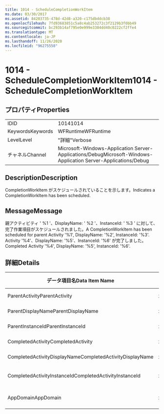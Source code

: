```yaml
---
title: 1014 - ScheduleCompletionWorkItem
ms.date: 03/30/2017
ms.assetid: 84203735-478d-42d8-a320-c175dbddcb38
ms.openlocfilehash: 7fd93683851c5a8c4ab253272c3f2129b3f0bb49
ms.sourcegitcommit: bc293b14af795e0e999e3304dd40c0222cf2ffe4
ms.translationtype: MT
ms.contentlocale: ja-JP
ms.lasthandoff: 11/26/2020
ms.locfileid: "96275558"
---
```

# <a name="1014---schedulecompletionworkitem"></a><span data-ttu-id="a6585-102">1014 - ScheduleCompletionWorkItem</span><span class="sxs-lookup"><span data-stu-id="a6585-102">1014 - ScheduleCompletionWorkItem</span></span>

## <a name="properties"></a><span data-ttu-id="a6585-103">プロパティ</span><span class="sxs-lookup"><span data-stu-id="a6585-103">Properties</span></span>  
  
|||  
|-|-|  
|<span data-ttu-id="a6585-104">ID</span><span class="sxs-lookup"><span data-stu-id="a6585-104">ID</span></span>|<span data-ttu-id="a6585-105">1014</span><span class="sxs-lookup"><span data-stu-id="a6585-105">1014</span></span>|  
|<span data-ttu-id="a6585-106">Keywords</span><span class="sxs-lookup"><span data-stu-id="a6585-106">Keywords</span></span>|<span data-ttu-id="a6585-107">WFRuntime</span><span class="sxs-lookup"><span data-stu-id="a6585-107">WFRuntime</span></span>|  
|<span data-ttu-id="a6585-108">Level</span><span class="sxs-lookup"><span data-stu-id="a6585-108">Level</span></span>|<span data-ttu-id="a6585-109">"詳細"</span><span class="sxs-lookup"><span data-stu-id="a6585-109">Verbose</span></span>|  
|<span data-ttu-id="a6585-110">チャネル</span><span class="sxs-lookup"><span data-stu-id="a6585-110">Channel</span></span>|<span data-ttu-id="a6585-111">Microsoft-Windows-Application Server-Applications/Debug</span><span class="sxs-lookup"><span data-stu-id="a6585-111">Microsoft-Windows-Application Server-Applications/Debug</span></span>|  
  
## <a name="description"></a><span data-ttu-id="a6585-112">Description</span><span class="sxs-lookup"><span data-stu-id="a6585-112">Description</span></span>  

 <span data-ttu-id="a6585-113">CompletionWorkItem がスケジュールされていることを示します。</span><span class="sxs-lookup"><span data-stu-id="a6585-113">Indicates a CompletionWorkItem has been scheduled.</span></span>  
  
## <a name="message"></a><span data-ttu-id="a6585-114">Message</span><span class="sxs-lookup"><span data-stu-id="a6585-114">Message</span></span>  

 <span data-ttu-id="a6585-115">親アクティビティ ' %1 '、DisplayName: ' %2 '、InstanceId: ' %3 ' に対して、完了作業項目がスケジュールされました。</span><span class="sxs-lookup"><span data-stu-id="a6585-115">A CompletionWorkItem has been scheduled for parent Activity '%1', DisplayName: '%2', InstanceId: '%3'.</span></span>  <span data-ttu-id="a6585-116">Activity '%4'、DisplayName: '%5'、InstanceId: '%6' が完了しました。</span><span class="sxs-lookup"><span data-stu-id="a6585-116">Completed Activity '%4', DisplayName: '%5', InstanceId: '%6'.</span></span>  
  
## <a name="details"></a><span data-ttu-id="a6585-117">詳細</span><span class="sxs-lookup"><span data-stu-id="a6585-117">Details</span></span>  
  
|<span data-ttu-id="a6585-118">データ項目名</span><span class="sxs-lookup"><span data-stu-id="a6585-118">Data Item Name</span></span>|<span data-ttu-id="a6585-119">データ項目の型</span><span class="sxs-lookup"><span data-stu-id="a6585-119">Data Item Type</span></span>|<span data-ttu-id="a6585-120">Description</span><span class="sxs-lookup"><span data-stu-id="a6585-120">Description</span></span>|  
|--------------------|--------------------|-----------------|  
|<span data-ttu-id="a6585-121">ParentActivity</span><span class="sxs-lookup"><span data-stu-id="a6585-121">ParentActivity</span></span>|<span data-ttu-id="a6585-122">xs:string</span><span class="sxs-lookup"><span data-stu-id="a6585-122">xs:string</span></span>|<span data-ttu-id="a6585-123">親アクティビティの型名。</span><span class="sxs-lookup"><span data-stu-id="a6585-123">The type name of the parent activity.</span></span>|  
|<span data-ttu-id="a6585-124">ParentDisplayName</span><span class="sxs-lookup"><span data-stu-id="a6585-124">ParentDisplayName</span></span>|<span data-ttu-id="a6585-125">xs:string</span><span class="sxs-lookup"><span data-stu-id="a6585-125">xs:string</span></span>|<span data-ttu-id="a6585-126">親アクティビティの表示名。</span><span class="sxs-lookup"><span data-stu-id="a6585-126">The display name of the parent activity.</span></span>|  
|<span data-ttu-id="a6585-127">ParentInstanceId</span><span class="sxs-lookup"><span data-stu-id="a6585-127">ParentInstanceId</span></span>|<span data-ttu-id="a6585-128">xs:string</span><span class="sxs-lookup"><span data-stu-id="a6585-128">xs:string</span></span>|<span data-ttu-id="a6585-129">親アクティビティのインスタンス ID。</span><span class="sxs-lookup"><span data-stu-id="a6585-129">The instance id of the parent activity.</span></span>|  
|<span data-ttu-id="a6585-130">CompletedActivity</span><span class="sxs-lookup"><span data-stu-id="a6585-130">CompletedActivity</span></span>|<span data-ttu-id="a6585-131">xs:string</span><span class="sxs-lookup"><span data-stu-id="a6585-131">xs:string</span></span>|<span data-ttu-id="a6585-132">完了したアクティビティの型名。</span><span class="sxs-lookup"><span data-stu-id="a6585-132">The type name of the completed activity.</span></span>|  
|<span data-ttu-id="a6585-133">CompletedActivityDisplayName</span><span class="sxs-lookup"><span data-stu-id="a6585-133">CompletedActivityDisplayName</span></span>|<span data-ttu-id="a6585-134">xs:string</span><span class="sxs-lookup"><span data-stu-id="a6585-134">xs:string</span></span>|<span data-ttu-id="a6585-135">完了したアクティビティの表示名。</span><span class="sxs-lookup"><span data-stu-id="a6585-135">The display name of the completed activity.</span></span>|  
|<span data-ttu-id="a6585-136">CompletedActivityInstanceId</span><span class="sxs-lookup"><span data-stu-id="a6585-136">CompletedActivityInstanceId</span></span>|<span data-ttu-id="a6585-137">xs:string</span><span class="sxs-lookup"><span data-stu-id="a6585-137">xs:string</span></span>|<span data-ttu-id="a6585-138">完了したアクティビティのインスタンス ID。</span><span class="sxs-lookup"><span data-stu-id="a6585-138">The instance id of the completed activity.</span></span>|  
|<span data-ttu-id="a6585-139">AppDomain</span><span class="sxs-lookup"><span data-stu-id="a6585-139">AppDomain</span></span>|<span data-ttu-id="a6585-140">xs:string</span><span class="sxs-lookup"><span data-stu-id="a6585-140">xs:string</span></span>|<span data-ttu-id="a6585-141">AppDomain.CurrentDomain.FriendlyName で返される文字列。</span><span class="sxs-lookup"><span data-stu-id="a6585-141">The string returned by AppDomain.CurrentDomain.FriendlyName.</span></span>|
